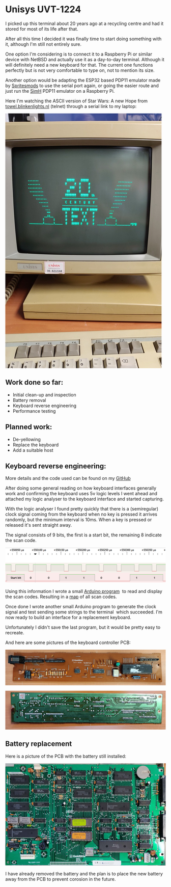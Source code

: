 # Unisys UVT-1224

I picked up this terminal about 20 years ago at a recycling centre and had it stored for most of its life after that. 

After all this time I decided it was finally time to start doing something with it, although I'm still not entirely sure.

One option I'm considering is to connect it to a Raspberry Pi or similar device with NetBSD and actually use it as a day-to-day terminal.
Although it will definitely need a new keyboard for that. The current one functions perfectly but is not very comfortable to type on,
not to mention its size.

Another option would be adapting the ESP32 based PDP11 emulator made by [Spritesmods](http://spritesmods.com/?art=minipdp11)
to use the serial port again, or going the easier route and just run the [SimH](http://simh.trailing-edge.com/) PDP11 emulator on a
Raspberry Pi.

Here I'm watching the ASCII version of Star Wars: A new Hope from [towel.blinkenlights.nl](telnet://towel.blinkenlights.nl) (telnet)
through a serial link to my laptop:

![Front view](img_001.jpg)

## Work done so far: 

* Initial clean-up and inspection
* Battery removal
* Keyboard reverse engineering
* Performance testing

## Planned work: 

* De-yellowing
* Replace the keyboard
* Add a suitable host

## Keyboard reverse engineering:

More details and the code used can be found on my [GitHub](https://github.com/number42net/uvt-1224)

After doing some general reading on how keyboard interfaces generally work and confirming the keyboard uses 5v logic levels
I went ahead and attached my logic analyser to the keyboard interface and started capturing. 

With the logic analyser I found pretty quickly that there is a (semiregular) clock signal coming from the keyboard
when no key is pressed it arrives randomly, but the minimum interval is 10ms. When a key is pressed or released it's sent
straight away.

The signal consists of 9 bits, the first is a start bit, the remaining 8 indicate the scan code. 

![Signal](https://raw.githubusercontent.com/number42net/uvt-1224/main/images/protocol.png)

Using this information I wrote a small [Arduino program](https://github.com/number42net/uvt-1224/blob/main/source/read_keyboard.ino) 
to read and display the scan codes. Resulting in a [map](https://github.com/number42net/uvt-1224/blob/main/scancodes.md) of all scan codes.

Once done I wrote another small Arduino program to generate the clock signal and test sending some strings to the terminal 
which succeeded. I'm now ready to build an interface for a replacement keyboard.

Unfortunately I didn't save the last program, but it would be pretty easy to recreate.

And here are some pictures of the keyboard controller PCB:

![Keyboard top](img_003.jpg)

![Keyboard bottom](img_004.jpg)

## Battery replacement

Here is a picture of the PCB with the battery still installed:

![PCB](img_002.jpg)

I have already removed the battery and the plan is to place the new battery away from the PCB to prevent corosion in the future.